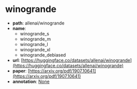 
# winogrande
+ **path**: allenai/winogrande  
+ **name**: 
    + winogrande_s
    + winogrande_m
    + winogrande_l
    + winogrande_xl
    + winogrande_debiased 
+ **url**: [https://huggingface.co/datasets/allenai/winogrande](https://huggingface.co/datasets/allenai/winogrande)  
+ **paper**: [https://arxiv.org/pdf/1907.10641](https://arxiv.org/pdf/1907.10641)  
+ **annotation**: [None](None)
